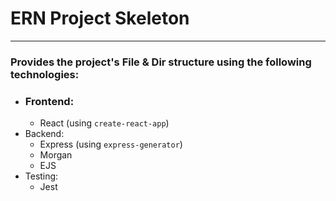 # ERN Project Skeleton
---
### Provides the project's File & Dir structure using the following technologies:
* ### Frontend:
  * React (using `create-react-app`)
* Backend:
  * Express (using `express-generator`)
  * Morgan
  * EJS
* Testing:
  * Jest
